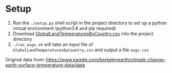# Setup
1. Run the `./setup.py` shell script in the project directory to set up a python virtual environment (python3.6 and pip required)
2. Download [GlobalLandTemperaturesByCountry.csv](https://www.kaggle.com/berkeleyearth/climate-change-earth-surface-temperature-data/data) into the project directory
3. `./run_avgs.sh` will take an input file of `GlobalLandTemperaturesByCountry.csv` and output a file `avgs.csv`

Original data from: https://www.kaggle.com/berkeleyearth/climate-change-earth-surface-temperature-data/data
